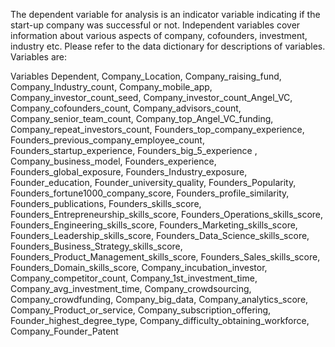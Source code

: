The dependent variable for analysis is an indicator variable indicating if the start-up company was successful or not. Independent variables cover information about various aspects of company, cofounders, investment, industry etc. Please refer to the data dictionary for descriptions of variables.
Variables are:


Variables
Dependent,
Company_Location,
Company_raising_fund,
Company_Industry_count,
Company_mobile_app,
Company_investor_count_seed,
Company_investor_count_Angel_VC,
Company_cofounders_count,
Company_advisors_count,
Company_senior_team_count,
Company_top_Angel_VC_funding,
Company_repeat_investors_count,
Founders_top_company_experience,
Founders_previous_company_employee_count,
Founders_startup_experience,
Founders_big_5_experience ,
Company_business_model,
Founders_experience,
Founders_global_exposure,
Founders_Industry_exposure,
Founder_education,
Founder_university_quality,
Founders_Popularity,
Founders_fortune1000_company_score,
Founders_profile_similarity,
Founders_publications,
Founders_skills_score,
Founders_Entrepreneurship_skills_score,
Founders_Operations_skills_score,
Founders_Engineering_skills_score,
Founders_Marketing_skills_score,
Founders_Leadership_skills_score,
Founders_Data_Science_skills_score,
Founders_Business_Strategy_skills_score,
Founders_Product_Management_skills_score,
Founders_Sales_skills_score,
Founders_Domain_skills_score,
Company_incubation_investor,
Company_competitor_count,
Company_1st_investment_time,
Company_avg_investment_time,
Company_crowdsourcing,
Company_crowdfunding,
Company_big_data,
Company_analytics_score,
Company_Product_or_service,
Company_subscription_offering,
Founder_highest_degree_type,
Company_difficulty_obtaining_workforce,
Company_Founder_Patent
